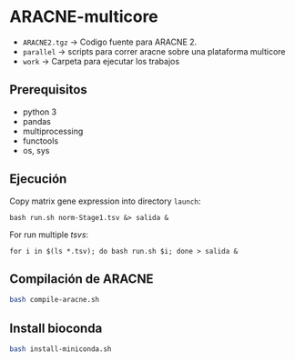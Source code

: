 # ARACNE-multicore


- ``ARACNE2.tgz`` -> Codigo fuente para ARACNE 2.
- ``parallel`` -> scripts para correr aracne sobre una plataforma multicore
- ``work`` -> Carpeta para ejecutar los trabajos

## Prerequisitos

- python 3
- pandas
- multiprocessing 
- functools
- os, sys

## Ejecución

Copy  matrix gene expression into directory ``launch``:

``bash run.sh norm-Stage1.tsv &> salida &``

For run multiple *tsvs*:

``for i in $(ls *.tsv); do bash run.sh $i; done > salida &``

## Compilación de ARACNE

```bash
bash compile-aracne.sh
```

## Install bioconda

```bash
bash install-miniconda.sh
```
